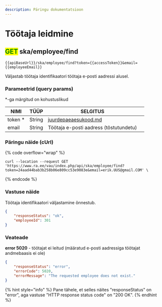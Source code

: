 ```yaml
---
description: Päringu dokumentatsioon
---
```


# Töötaja leidmine

## <mark style="color:green;">GET</mark> ska/employee/find

```
{{apiBaseUrl}}/ska/employee/find?token={{accessToken}}&email={{employeeEmail}}
```

Väljastab töötaja identifikaatori töötaja e-posti aadressi alusel.&#x20;

### Parameetrid (query params)

\*-ga märgitud on kohustuslikud

| NIMI     | TÜÜP   | SELGITUS                                                     |   |
| -------- | ------ | ------------------------------------------------------------ | - |
| token \* | String | [juurdepaeaesukood.md](../../juurdepaeaesukood.md "mention") |   |
| email    | String | Töötaja e-posti aadress (tõstutundetu)                       |   |

### Päringu näide (cUrl)

{% code overflow="wrap" %}
```shell
curl --location --request GET 'https://www.ra.ee/vau/index.php/api/ska/employee/find?token=24aad44bab3b258b06e809cc53e9083e&email=erik.UUS@gmail.COM' \
```
{% endcode %}

### Vastuse näide

Töötaja identifikaatori väljastamine õnnestub.

```json
{
    "responseStatus": "ok",
    "employeeId": 301
}
```

### Veateade

**error 5020** - töötajat ei leitud (määratud e-posti aadressiga töötajat andmebaasis ei ole)

```json
{
    "responseStatus": "error",
    "errorCode": 5020,
    "errorMessage": "The requested employee does not exist."
}
```

{% hint style="info" %}
Pane tähele, et selles näites "responseStatus" on "error", aga vastuse "HTTP response status code" on "200 OK".
{% endhint %}
